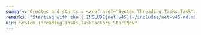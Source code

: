 ```yaml
---
summary: Creates and starts a <xref href="System.Threading.Tasks.Task"></xref>.
remarks: "Starting with the [!INCLUDE[net_v45](~/includes/net-v45-md.md)], the <xref:System.Threading.Tasks.Task.Run%2A?displayProperty=fullName> method is the recommended way to launch a compute-bound task. Use the <xref:System.Threading.Tasks.TaskFactory.StartNew%2A> method only when you require fine-grained control for a long-running, compute-bound task. This includes scenarios in which you want to control the following:  \n  \n-   Task creation options. Tasks created by the <xref:System.Threading.Tasks.Task.Run%2A?displayProperty=fullName> method by default are created with the <xref:System.Threading.Tasks.TaskCreationOptions?displayProperty=fullName> option. To override this behavior, or to provide other <xref:System.Threading.Tasks.TaskCreationOptions> options, call a <xref:System.Threading.Tasks.TaskFactory.StartNew%2A> overload.  \n  \n-   Parameter passing. The overloads of the <xref:System.Threading.Tasks.Task.Run%2A?displayProperty=fullName> method do not allow you to pass a parameter to the task delegate. Overloads of the <xref:System.Threading.Tasks.TaskFactory.StartNew%2A> method do.  \n  \n-   The task scheduler. The overloads of the <xref:System.Threading.Tasks.Task.Run%2A?displayProperty=fullName> method use the default task scheduler. To control the task scheduler, call a <xref:System.Threading.Tasks.TaskFactory.StartNew%2A> overload with a `scheduler` parameter. For more information, see ."
uid: System.Threading.Tasks.TaskFactory.StartNew*
---
```

